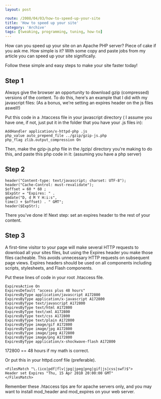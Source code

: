 ```yaml
---
layout: post

route: /2008/04/03/how-to-speed-up-your-site
title: 'How to speed up your site'
category: 'Archive'
tags: [tweaking, programming, tuning, how-to]
---
```


How can you speed up your site on an Apache PHP server? Piece of cake if you ask
me. How simple is it? With some copy and paste jobs from my article you can
speed up your site significally.

Follow these simple and easy steps to make your site faster today!

## Step 1

Always give the browser an opportunity to download gzip (compressed) versions of
the content. To do this, here's an example that I did with my javascript files:
(As a bonus, we're setting an expires header on the js files aswell!)

Put this code in a .htaccess file in your javascript directory ( I assume you
have one, if not, just put it in the folder that you have your .js files in):

    AddHandler application/x-httpd-php .js
    php_value auto_prepend_file ../gzip/gzip-js.php
    php_flag zlib.output_compression On

Then, make the gzip-js.php file in the /gzip/ directory you're making to do
this, and paste this php code in it: (assuming you have a php server)

## Step 2

    header("Content-type: text/javascript; charset: UTF-8");
    header("Cache-Control: must-revalidate");
    $offset = 60 * 60 ;
    $ExpStr = "Expires: " .
    gmdate("D, d M Y H:i:s",
    time() + $offset) . " GMT";
    header($ExpStr);

There you've done it! Next step: set an expires header to the rest of your
content.

## Step 3

A first-time visitor to your page will make several HTTP requests to download
all your sites files, but using the Expires header you make those files
cacheable. This avoids unnecessary HTTP requests on subsequent page views.
Expires headers should be used on all components including scripts, stylesheets,
and Flash components.

Put these lines of code in your root .htaccess file.

    ExpiresActive On
    ExpiresDefault "access plus 48 hours"
    ExpiresByType application/javascript A172800
    ExpiresByType application/x-javascript A172800
    ExpiresByType text/javascript A172800
    ExpiresByType text/html A172800
    ExpiresByType text/xml A172800
    ExpiresByType text/css A172800
    ExpiresByType text/plain A172800
    ExpiresByType image/gif A172800
    ExpiresByType image/jpg A172800
    ExpiresByType image/jpeg A172800
    ExpiresByType image/png A172800
    ExpiresByType application/x-shockwave-flash A172800

172800 == 48 hours if my math is correct.

Or put this in your httpd.conf file (preferable).

    <FilesMatch "\.(ico|pdf|flv|jpg|jpeg|png|gif|js|css|swf)$">
    Header set Expires "Thu, 15 Apr 2010 20:00:00 GMT"
    </FilesMatch>

Remember these .htaccess tips are for apache servers only, and you may want to
install mod_header and mod_expires on your web server.
